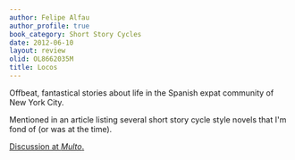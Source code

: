 ```yaml
---
author: Felipe Alfau
author_profile: true
book_category: Short Story Cycles
date: 2012-06-10
layout: review
olid: OL8662035M
title: Locos
---
```


Offbeat, fantastical stories about life in the Spanish expat community of New York City.

Mentioned in an article listing several short story cycle style novels that I'm fond of (or was at the time).

[Discussion at *Multo*.](https://multoghost.wordpress.com/2012/06/10/stories-for-the-short-attention-span/)